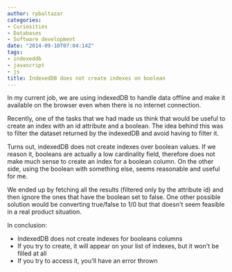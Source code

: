 ```yaml
---
author: rpbaltazar
categories:
- Curiosities
- Databases
- Software development
date: "2014-09-10T07:04:14Z"
tags:
- indexeddb
- javascript
- js
title: IndexedDB does not create indexes on boolean
---
```

In my current job, we are using indexedDB to handle data offline and make it available on the browser even when there is no internet connection.

Recently, one of the tasks that we had made us think that would be useful to create an index with an id attribute and a boolean. The idea behind this was to filter the dataset returned by the indexedDB and avoid having to filter it.

Turns out, indexedDB does not create indexes over boolean values. If we reason it, booleans are actually a low cardinality field, therefore does not make much sense to create an index for a boolean column.
On the other side, using the boolean with something else, seems reasonable and useful for me.

We ended up by fetching all the results (filtered only by the attribute id) and then ignore the ones that have the boolean set to false. One other possible solution would be converting true/false to 1/0 but that doesn't seem feasible in a real product situation.

In conclusion:

* IndexedDB does not create indexes for booleans columns
* If you try to create, it will appear on your list of indexes, but it won't be filled at all
* If you try to access it, you'll have an error thrown

